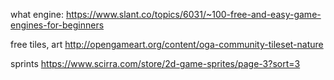 what engine:
https://www.slant.co/topics/6031/~100-free-and-easy-game-engines-for-beginners

free tiles, art
http://opengameart.org/content/oga-community-tileset-nature

sprints
https://www.scirra.com/store/2d-game-sprites/page-3?sort=3

